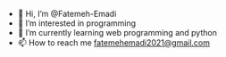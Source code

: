 - 👋 Hi, I’m @Fatemeh-Emadi
- 👀 I’m interested in programming 
- 🌱 I’m currently learning web programming and python
- 📫 How to reach me fatemehemadi2021@gmail.com 


